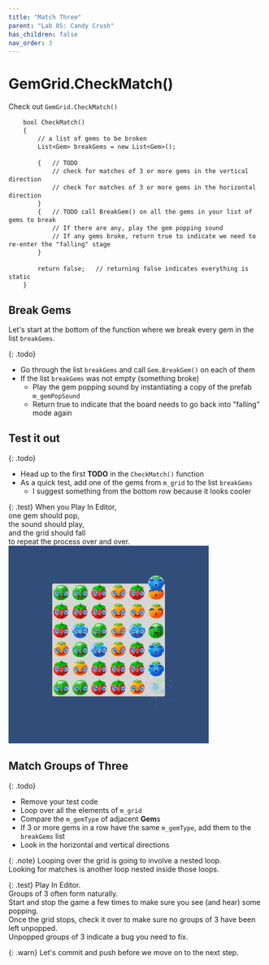 ```yaml
---
title: "Match Three"
parent: "Lab 05: Candy Crush"
has_children: false
nav_order: 3
---
```


# GemGrid.CheckMatch()
Check out `GemGrid.CheckMatch()`
```
    bool CheckMatch()
    {
        // a list of gems to be broken
        List<Gem> breakGems = new List<Gem>();

        {   // TODO
            // check for matches of 3 or more gems in the vertical direction
            // check for matches of 3 or more gems in the horizontal direction
        }
        {   // TODO call BreakGem() on all the gems in your list of gems to break
            // If there are any, play the gem popping sound
            // If any gems broke, return true to indicate we need to re-enter the "falling" stage
        }

        return false;   // returning false indicates everything is static
    }
```

## Break Gems
Let's start at the bottom of the function where we break every gem in the list `breakGems`.

{: .todo}
* Go through the list `breakGems` and call `Gem.BreakGem()` on each of them
* If the list `breakGems` was not empty (something broke)
    * Play the gem popping sound by instantiating a copy of the prefab `m_gemPopSound`
    * Return true to indicate that the board needs to go back into "falling" mode again

## Test it out

{: .todo}
* Head up to the first **TODO** in the `CheckMatch()` function
* As a quick test, add one of the gems from `m_grid` to the list `breakGems`
    * I suggest something from the bottom row because it looks cooler

{: .test}
When you Play In Editor,\
one gem should pop,\
the sound should play,\
and the grid should fall\
to repeat the process over and over.
![Test Pop](images/lab05/testpop.jpg "Test Pop")

## Match Groups of Three

{: .todo}
* Remove your test code
* Loop over all the elements of `m_grid`
* Compare the `m_gemType` of adjacent **Gem**s
* If 3 or more gems in a row have the same `m_gemType`, add them to the `breakGems` list
* Look in the horizontal and vertical directions

{: .note}
Looping over the grid is going to involve a nested loop.\
Looking for matches is another loop nested inside those loops.

{: .test}
Play In Editor.\
Groups of 3 often form naturally.\
Start and stop the game a few times to make sure you see (and hear) some popping.\
Once the grid stops, check it over to make sure no groups of 3 have been left unpopped.\
Unpopped groups of 3 indicate a bug you need to fix.

{: .warn}
Let's commit and push before we move on to the next step.